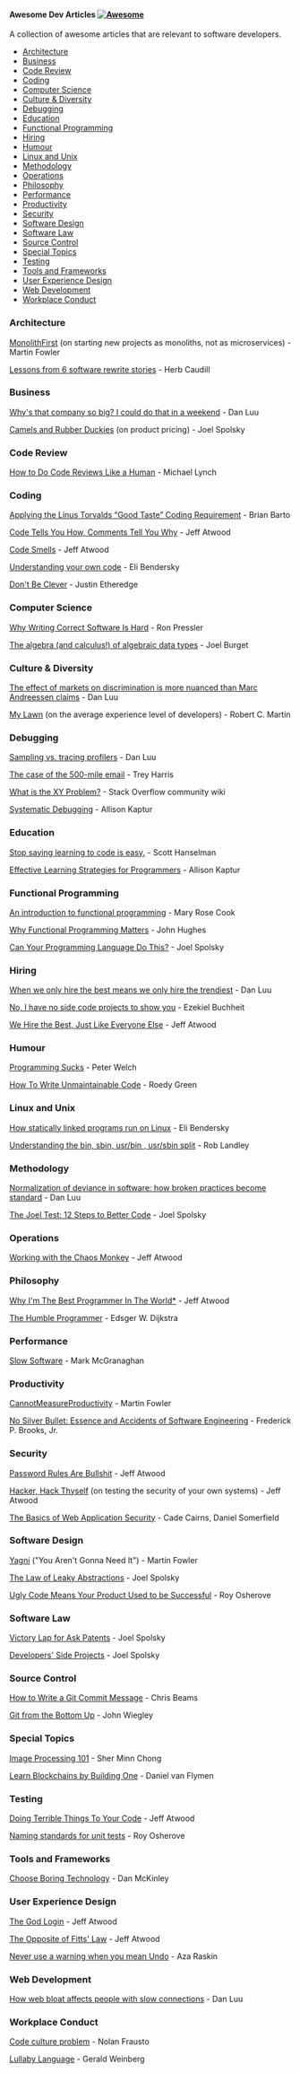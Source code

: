 #### Awesome Dev Articles [![Awesome](https://awesome.re/badge.svg)](https://awesome.re)

A collection of awesome articles that are relevant to software developers.

- [Architecture](#architecture)
- [Business](#business)
- [Code Review](#code-review)
- [Coding](#coding)
- [Computer Science](#computer-science)
- [Culture & Diversity](#culture--diversity)
- [Debugging](#debugging)
- [Education](#education)
- [Functional Programming](#functional-programming)
- [Hiring](#hiring)
- [Humour](#humour)
- [Linux and Unix](#linux-and-unix)
- [Methodology](#methodology)
- [Operations](#operations)
- [Philosophy](#philosophy)
- [Performance](#performance)
- [Productivity](#productivity)
- [Security](#security)
- [Software Design](#software-design)
- [Software Law](#software-law)
- [Source Control](#source-control)
- [Special Topics](#special-topics)
- [Testing](#testing)
- [Tools and Frameworks](#tools-and-frameworks)
- [User Experience Design](#user-experience-design)
- [Web Development](#web-development)
- [Workplace Conduct](#workplace-conduct)

### Architecture

[MonolithFirst](https://martinfowler.com/bliki/MonolithFirst.html) (on starting new projects as monoliths, not as microservices) - Martin Fowler

[Lessons from 6 software rewrite stories](https://medium.com/@herbcaudill/lessons-from-6-software-rewrite-stories-635e4c8f7c22) - Herb Caudill

### Business

[Why's that company so big? I could do that in a weekend](https://danluu.com/sounds-easy/) - Dan Luu

[Camels and Rubber Duckies](https://www.joelonsoftware.com/2004/12/15/camels-and-rubber-duckies/) (on product pricing) - Joel Spolsky

### Code Review

[How to Do Code Reviews Like a Human](https://mtlynch.io/human-code-reviews-1/) - Michael Lynch

### Coding

[Applying the Linus Torvalds “Good Taste” Coding Requirement](https://medium.com/@bartobri/applying-the-linus-tarvolds-good-taste-coding-requirement-99749f37684a) - Brian Barto

[Code Tells You How, Comments Tell You Why](https://blog.codinghorror.com/code-tells-you-how-comments-tell-you-why/) - Jeff Atwood

[Code Smells](https://blog.codinghorror.com/code-smells/) - Jeff Atwood

[Understanding your own code](https://eli.thegreenplace.net/2013/01/05/understanding-your-own-code/) - Eli Bendersky

[Don't Be Clever](https://www.simplethread.com/Dont-be-clever/) - Justin Etheredge

### Computer Science

[Why Writing Correct Software Is Hard](https://pron.github.io/posts/correctness-and-complexity) - Ron Pressler

[The algebra (and calculus!) of algebraic data types](https://codewords.recurse.com/issues/three/algebra-and-calculus-of-algebraic-data-types) - Joel Burget

### Culture & Diversity

[The effect of markets on discrimination is more nuanced than Marc Andreessen claims](https://danluu.com/tech-discrimination/) - Dan Luu

[My Lawn](http://blog.cleancoder.com/uncle-bob/2014/06/20/MyLawn.html) (on the average experience level of developers) - Robert C. Martin

### Debugging

[Sampling vs. tracing profilers](https://danluu.com/perf-tracing/) - Dan Luu

[The case of the 500-mile email](http://www.ibiblio.org/harris/500milemail.html) - Trey Harris

[What is the XY Problem?](https://meta.stackexchange.com/a/66378) - Stack Overflow community wiki

[Systematic Debugging](http://akaptur.com/blog/2013/07/24/systematic-debugging/) - Allison Kaptur

### Education

[Stop saying learning to code is easy.](http://www.hanselman.com/blog/StopSayingLearningToCodeIsEasy.aspx) - Scott Hanselman

[Effective Learning Strategies for Programmers](http://akaptur.com/blog/2015/10/10/effective-learning-strategies-for-programmers/) - Allison Kaptur

### Functional Programming

[An introduction to functional programming](https://codewords.recurse.com/issues/one/an-introduction-to-functional-programming) - Mary Rose Cook

[Why Functional Programming Matters](https://github.com/papers-we-love/papers-we-love/blob/master/paradigms/functional_programming/why-functional-programming-matters.pdf) - John Hughes

[Can Your Programming Language Do This?](https://www.joelonsoftware.com/2006/08/01/can-your-programming-language-do-this/) - Joel Spolsky

### Hiring

[When we only hire the best means we only hire the trendiest](https://danluu.com/programmer-moneyball/) - Dan Luu

[No, I have no side code projects to show you](https://www.linkedin.com/pulse/i-have-side-code-projects-show-you-ezekiel-buchheit) - Ezekiel Buchheit

[We Hire the Best, Just Like Everyone Else](https://blog.codinghorror.com/we-hire-the-best-just-like-everyone-else/) - Jeff Atwood

### Humour

[Programming Sucks](https://www.stilldrinking.org/programming-sucks) - Peter Welch

[How To Write Unmaintainable Code](https://web.archive.org/web/20171224114025id_/https://www.thc.org/root/phun/unmaintain.html) - Roedy Green

### Linux and Unix

[How statically linked programs run on Linux](https://eli.thegreenplace.net/2012/08/13/how-statically-linked-programs-run-on-linux/) - Eli Bendersky

[Understanding the bin, sbin, usr/bin , usr/sbin split](http://lists.busybox.net/pipermail/busybox/2010-December/074114.html) - Rob Landley

### Methodology

[Normalization of deviance in software: how broken practices become standard](https://danluu.com/wat/) - Dan Luu

[The Joel Test: 12 Steps to Better Code](https://www.joelonsoftware.com/2000/08/09/the-joel-test-12-steps-to-better-code/) - Joel Spolsky

### Operations

[Working with the Chaos Monkey](https://blog.codinghorror.com/working-with-the-chaos-monkey/) - Jeff Atwood

### Philosophy

[Why I'm The Best Programmer In The World\*](https://blog.codinghorror.com/why-im-the-best-programmer-in-the-world/) - Jeff Atwood

[The Humble Programmer](http://www.cs.utexas.edu/users/EWD/transcriptions/EWD03xx/EWD340.html) - Edsger W. Dijkstra

### Performance

[Slow Software](https://www.inkandswitch.com/slow-software.html) - Mark McGranaghan

### Productivity

[CannotMeasureProductivity](https://martinfowler.com/bliki/CannotMeasureProductivity.html) - Martin Fowler

[No Silver Bullet: Essence and Accidents of Software Engineering](http://www.cs.nott.ac.uk/~pszcah/G51ISS/Documents/NoSilverBullet.html) - Frederick P. Brooks, Jr.

### Security

[Password Rules Are Bullshit](https://blog.codinghorror.com/password-rules-are-bullshit/) - Jeff Atwood

[Hacker, Hack Thyself](https://blog.codinghorror.com/hacker-hack-thyself/) (on testing the security of your own systems) - Jeff Atwood

[The Basics of Web Application Security](https://martinfowler.com/articles/web-security-basics.html) - Cade Cairns, Daniel Somerfield

### Software Design

[Yagni](https://martinfowler.com/bliki/Yagni.html) ("You Aren't Gonna Need It") - Martin Fowler

[The Law of Leaky Abstractions](https://www.joelonsoftware.com/2002/11/11/the-law-of-leaky-abstractions/) - Joel Spolsky

[Ugly Code Means Your Product Used to be Successful](http://osherove.com/blog/2013/6/4/ugly-code-means-your-product-used-to-be-successful.html) - Roy Osherove

### Software Law

[Victory Lap for Ask Patents](https://www.joelonsoftware.com/2013/07/22/victory-lap-for-ask-patents/) - Joel Spolsky

[Developers' Side Projects](https://www.joelonsoftware.com/2016/12/09/developers-side-projects/) - Joel Spolsky

### Source Control

[How to Write a Git Commit Message](https://chris.beams.io/posts/git-commit/) - Chris Beams

[Git from the Bottom Up](https://jwiegley.github.io/git-from-the-bottom-up/) - John Wiegley

### Special Topics

[Image Processing 101](https://codewords.recurse.com/issues/six/image-processing-101) - Sher Minn Chong

[Learn Blockchains by Building One](https://hackernoon.com/learn-blockchains-by-building-one-117428612f46) - Daniel van Flymen

### Testing

[Doing Terrible Things To Your Code](https://blog.codinghorror.com/doing-terrible-things-to-your-code/) - Jeff Atwood

[Naming standards for unit tests](http://osherove.com/blog/2005/4/3/naming-standards-for-unit-tests.html) - Roy Osherove

### Tools and Frameworks

[Choose Boring Technology](http://mcfunley.com/choose-boring-technology) - Dan McKinley

### User Experience Design

[The God Login](https://blog.codinghorror.com/the-god-login/) - Jeff Atwood

[The Opposite of Fitts' Law](https://blog.codinghorror.com/the-opposite-of-fitts-law/) - Jeff Atwood

[Never use a warning when you mean Undo](https://alistapart.com/article/neveruseawarning) - Aza Raskin

### Web Development

[How web bloat affects people with slow connections](https://danluu.com/web-bloat/) - Dan Luu

### Workplace Conduct

[Code culture problem](http://fraustollc.com/blog/shit_code/) - Nolan Frausto

[Lullaby Language](https://web.archive.org/web/20080820170238/http://www.ayeconference.com/Articles/LullabyLanguage.html) - Gerald Weinberg
